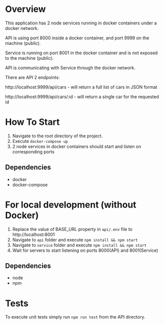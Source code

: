 # Overview

This application has 2 node services running in docker containers under a docker network. 

API is using port 8000 inside a docker container, and port 9999 on the machine (public).

Service is running on port 8001 in the docker container and is not exposed to the machine (public).

API is communicating with Service through the docker network.

There are API 2 endpoints:

http://localhost:9999/api/cars - will return a full list of cars in JSON format

http://localhost:9999/api/cars/:id - will return a single car for the requested id

# How To Start
1. Navigate to the root directory of the project.
2. Execute `docker-compose up`
3. 2 node services in docker containers should start and listen on corresponding ports

## Dependencies
- docker
- docker-compose

# For local development (without Docker)
1. Replace the value of BASE_URL property in `api/.env` file to http://localhost:8001
2. Navigate to `api` folder and execute `npm install && npm start`
3. Navigate to `service` folder and execute `npm install && npm start`
4. Wait for servers to start listening on ports 8000(API) and 8001(Service)

## Dependencies
- node
- npm

# Tests
To execute unit tests simply run `npm run test` from the API directory.
